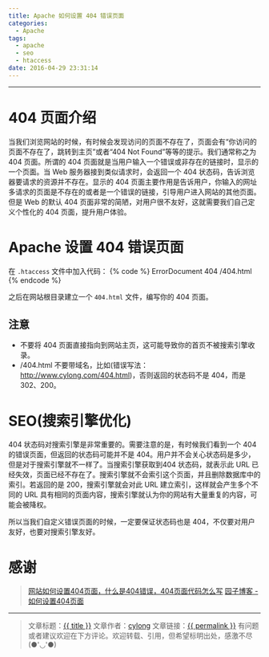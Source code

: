 ```yaml
---
title: Apache 如何设置 404 错误页面
categories:
  - Apache
tags:
  - apache
  - seo
  - htaccess
date: 2016-04-29 23:31:14
---
```

---

# 404 页面介绍

当我们浏览网站的时候，有时候会发现访问的页面不存在了，页面会有“你访问的页面不存在了，跳转到主页”或者“404 Not Found”等等的提示。我们通常称之为 404 页面。所谓的 404 页面就是当用户输入一个错误或非存在的链接时，显示的一个页面。当 Web 服务器接到类似请求时，会返回一个 404 状态码，告诉浏览器要请求的资源并不存在。显示的 404 页面主要作用是告诉用户，你输入的网址多请求的页面是不存在的或者是一个错误的链接，引导用户进入网站的其他页面。但是 Web 的默认 404 页面非常的简陋，对用户很不友好，这就需要我们自己定义个性化的 404 页面，提升用户体验。

<!-- more -->

# Apache 设置 404 错误页面

在 `.htaccess` 文件中加入代码：
{% code %}
    ErrorDocument 404 /404.html
{% endcode %}

之后在网站根目录建立一个 `404.html` 文件，编写你的 404 页面。

## 注意

*   不要将 404 页面直接指向到网站主页，这可能导致你的首页不被搜索引擎收录。
*   /404.html 不要带域名，比如(错误写法：<http://www.cylong.com/404.html>)，否则返回的状态码不是 404，而是 302、200。

# SEO(搜索引擎优化)

404 状态码对搜索引擎是非常重要的。需要注意的是，有时候我们看到一个 404 的错误页面，但返回的状态码可能并不是 404。用户并不会关心状态码是多少，但是对于搜索引擎就不一样了。当搜索引擎获取到404 状态码，就表示此 URL 已经失效，页面已经不存在了。搜索引擎就不会索引这个页面，并且删除数据库中的索引。若返回的是 200，搜索引擎就会对此 URL 建立索引，这样就会产生多个不同的 URL 具有相同的页面内容，搜索引擎就认为你的网站有大量重复的内容，可能会被降权。

所以当我们自定义错误页面的时候，一定要保证状态码也是 404，不仅要对用户友好，也要对搜索引擎友好。

# 感谢

> [网站如何设置404页面，什么是404错误，404页面代码怎么写][1]
> [园子博客 - 如何设置404页面][2]

---

> 文章标题：<a href='{{ permalink }}' title='{{ title }}' >{{ title }}</a>
> 文章作者：[cylong](http://www.cylong.com/about/ "cylong")
> 文章链接：<a href='{{ permalink }}' title='{{ title }}' >{{ permalink }}</a>
> 有问题或者建议欢迎在下方评论。欢迎转载、引用，但希望标明出处，感激不尽(●'◡'●)

[1]: http://bbs.20z.com/thread-5162-1-1.html "网站如何设置404页面，什么是404错误，404页面代码怎么写"
[2]: http://www.yzznl.cn/archives/19.html "园子博客 - 如何设置404页面"
